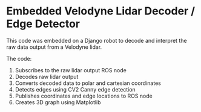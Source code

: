 # Embedded Velodyne Lidar Decoder / Edge Detector
This code was embedded on a Django robot to decode and interpret the raw data output from a Velodyne lidar.

The code:
1) Subscribes to the raw lidar output ROS node
2) Decodes raw lidar output
3) Converts decoded data to polar and cartesian coordinates
4) Detects edges using CV2 Canny edge detection
5) Publishes coordinates and edge locations to ROS node
6) Creates 3D graph using Matplotlib
